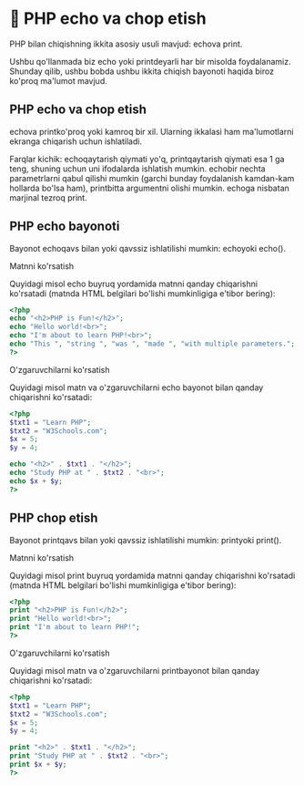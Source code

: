# 📔 PHP echo va chop etish

PHP bilan chiqishning ikkita asosiy usuli mavjud: echova print.

Ushbu qo'llanmada biz echo yoki printdeyarli har bir misolda foydalanamiz. Shunday qilib, ushbu bobda ushbu ikkita chiqish bayonoti haqida biroz ko'proq ma'lumot mavjud.

## PHP echo va chop etish

echova printko'proq yoki kamroq bir xil. Ularning ikkalasi ham ma'lumotlarni ekranga chiqarish uchun ishlatiladi.

Farqlar kichik: echoqaytarish qiymati yo'q, printqaytarish qiymati esa 1 ga teng, shuning uchun uni ifodalarda ishlatish mumkin. echobir nechta parametrlarni qabul qilishi mumkin (garchi bunday foydalanish kamdan-kam hollarda bo'lsa ham), printbitta argumentni olishi mumkin. echoga nisbatan marjinal tezroq print.

## PHP echo bayonoti

Bayonot echoqavs bilan yoki qavssiz ishlatilishi mumkin: echoyoki echo().

Matnni ko'rsatish

Quyidagi misol echo buyruq yordamida matnni qanday chiqarishni ko'rsatadi (matnda HTML belgilari bo'lishi mumkinligiga e'tibor bering):

```php
<?php
echo "<h2>PHP is Fun!</h2>";
echo "Hello world!<br>";
echo "I'm about to learn PHP!<br>";
echo "This ", "string ", "was ", "made ", "with multiple parameters.";
?>
```

O'zgaruvchilarni ko'rsatish

Quyidagi misol matn va o'zgaruvchilarni echo bayonot bilan qanday chiqarishni ko'rsatadi:

```php
<?php
$txt1 = "Learn PHP";
$txt2 = "W3Schools.com";
$x = 5;
$y = 4;

echo "<h2>" . $txt1 . "</h2>";
echo "Study PHP at " . $txt2 . "<br>";
echo $x + $y;
?>
```

## PHP chop etish

Bayonot printqavs bilan yoki qavssiz ishlatilishi mumkin: printyoki print().

Matnni ko'rsatish

Quyidagi misol print buyruq yordamida matnni qanday chiqarishni ko'rsatadi (matnda HTML belgilari bo'lishi mumkinligiga e'tibor bering):

```php
<?php
print "<h2>PHP is Fun!</h2>";
print "Hello world!<br>";
print "I'm about to learn PHP!";
?>
```

O'zgaruvchilarni ko'rsatish

Quyidagi misol matn va o'zgaruvchilarni printbayonot bilan qanday chiqarishni ko'rsatadi:

```php
<?php
$txt1 = "Learn PHP";
$txt2 = "W3Schools.com";
$x = 5;
$y = 4;

print "<h2>" . $txt1 . "</h2>";
print "Study PHP at " . $txt2 . "<br>";
print $x + $y;
?>
```















